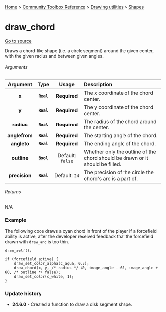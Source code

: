 [Home](/README.md) > [Community Toolbox Reference](/Docs/Reference/Reference.md) > [Drawing utilities](/Docs/Reference/Groups/DrawUtils.md) > [Shapes](/Docs/Reference/Groups/DrawUtils_Shapes.md)

# draw_chord

[Go to source](/Community%20Toolbox/scripts/utils_CommunityToolboxDraw/utils_CommunityToolboxDraw.gml#L172)

Draws a chord-like shape (i.e. a circle segment) around the given center, with the given radius and between given angles.

###### Arguments

| Argument | Type | Usage | Description |
|:---:|:---:|:---:|:---|
| **x** | **`Real`** | **Required** | The x coordinate of the chord center. |
| **y** | **`Real`** | **Required** | The y coordinate of the chord center. |
| **radius** | **`Real`** | **Required** | The radius of the chord around the center. |
| **anglefrom** | **`Real`** | **Required** | The starting angle of the chord. |
| **angleto** | **`Real`** | **Required** | The ending angle of the chord. |
| **outline** | **`Bool`** | Default: `false` | Whether only the outline of the chord should be drawn or it should be filled. |
| **precision** | **`Real`** | Default: `24` | The precision of the circle the chord's arc is a part of. |

###### Returns
N/A

### Example

The following code draws a cyan chord in front of the player if a forcefield ability is active, after the developer received feedback that the forcefield drawn with `draw_arc` is too thin.

```gml
draw_self();

if (forcefield_active) {
    draw_set_color_alpha(c_aqua, 0.5);
    draw_chord(x, y, /* radius */ 40, image_angle - 60, image_angle + 60, /* outline */ false);
    draw_set_color(c_white, 1);
}
```

### Update history

- **24.6.0** - Created a function to draw a disk segment shape.
